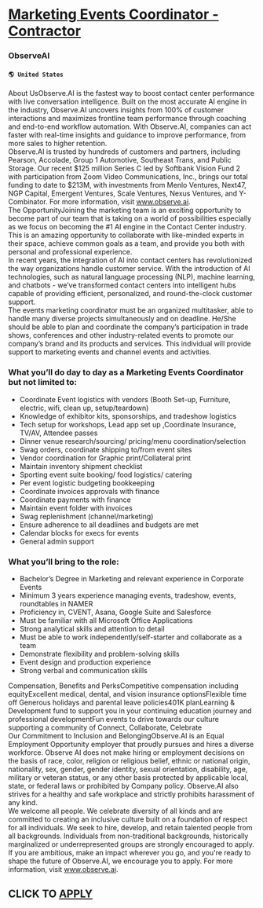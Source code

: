 # [Marketing Events Coordinator - Contractor](https://www.remotewlb.com/apply/marketing-events-coordinator-contractor)  
### ObserveAI  
#### `🌎 United States`  
About UsObserve.AI is the fastest way to boost contact center performance with live conversation intelligence. Built on the most accurate AI engine in the industry, Observe.AI uncovers insights from 100% of customer interactions and maximizes frontline team performance through coaching and end-to-end workflow automation. With Observe.AI, companies can act faster with real-time insights and guidance to improve performance, from more sales to higher retention.  
Observe.AI is trusted by hundreds of customers and partners, including Pearson, Accolade, Group 1 Automotive, Southeast Trans, and Public Storage. Our recent $125 million Series C led by Softbank Vision Fund 2 with participation from Zoom Video Communications, Inc., brings our total funding to date to $213M, with investments from Menlo Ventures, Next47, NGP Capital, Emergent Ventures, Scale Ventures, Nexus Ventures, and Y-Combinator. For more information, visit www.observe.ai.  
The OpportunityJoining the marketing team is an exciting opportunity to become part of our team that is taking on a world of possibilities especially as we focus on becoming the #1 AI engine in the Contact Center industry. This is an amazing opportunity to collaborate with like-minded experts in their space, achieve common goals as a team, and provide you both with personal and professional experience.  
In recent years, the integration of AI into contact centers has revolutionized the way organizations handle customer service. With the introduction of AI technologies, such as natural language processing (NLP), machine learning, and chatbots - we’ve transformed contact centers into intelligent hubs capable of providing efficient, personalized, and round-the-clock customer support.  
The events marketing coordinator must be an organized multitasker, able to handle many diverse projects simultaneously and on deadline. He/She should be able to plan and coordinate the company’s participation in trade shows, conferences and other industry-related events to promote our company’s brand and its products and services. This individual will provide support to marketing events and channel events and activities.

### What you’ll do day to day as a Marketing Events Coordinator but not limited to:

  * Coordinate Event logistics with vendors (Booth Set-up, Furniture, electric, wifi, clean up, setup/teardown)
  * Knowledge of exhibitor kits, sponsorships, and tradeshow logistics
  * Tech setup for workshops, Lead app set up ,Coordinate Insurance, TV/AV, Attendee passes
  * Dinner venue research/sourcing/ pricing/menu coordination/selection
  * Swag orders, coordinate shipping to/from event sites
  * Vendor coordination for Graphic print/Collateral print 
  * Maintain inventory shipment checklist
  * Sporting event suite booking/ food logistics/ catering
  * Per event logistic budgeting bookkeeping
  * Coordinate invoices approvals with finance
  * Coordinate payments with finance
  * Maintain event folder with invoices
  * Swag replenishment (channel/marketing)
  * Ensure adherence to all deadlines and budgets are met
  * Calendar blocks for execs for events
  * General admin support 

### What you’ll bring to the role:

  * Bachelor’s Degree in Marketing and relevant experience in Corporate Events
  * Minimum 3 years experience managing events, tradeshow, events, roundtables in NAMER
  * Proficiency in, CVENT, Asana, Google Suite and Salesforce
  * Must be familiar with all Microsoft Office Applications
  * Strong analytical skills and attention to detail
  * Must be able to work independently/self-starter and collaborate as a team
  * Demonstrate flexibility and problem-solving skills
  * Event design and production experience
  * Strong verbal and communication skills

Compensation, Benefits and PerksCompetitive compensation including equityExcellent medical, dental, and vision insurance optionsFlexible time off Generous holidays and parental leave policies401K planLearning & Development fund to support you in your continuing education journey and professional developmentFun events to drive towards our culture supporting a community of Connect, Collaborate, Celebrate  
Our Commitment to Inclusion and BelongingObserve.AI is an Equal Employment Opportunity employer that proudly pursues and hires a diverse workforce. Observe AI does not make hiring or employment decisions on the basis of race, color, religion or religious belief, ethnic or national origin, nationality, sex, gender, gender identity, sexual orientation, disability, age, military or veteran status, or any other basis protected by applicable local, state, or federal laws or prohibited by Company policy. Observe.AI also strives for a healthy and safe workplace and strictly prohibits harassment of any kind.  
We welcome all people. We celebrate diversity of all kinds and are committed to creating an inclusive culture built on a foundation of respect for all individuals. We seek to hire, develop, and retain talented people from all backgrounds. Individuals from non-traditional backgrounds, historically marginalized or underrepresented groups are strongly encouraged to apply.  
If you are ambitious, make an impact wherever you go, and you're ready to shape the future of Observe.AI, we encourage you to apply. For more information, visit www.observe.ai.  
## CLICK TO [APPLY](https://www.remotewlb.com/apply/marketing-events-coordinator-contractor)

